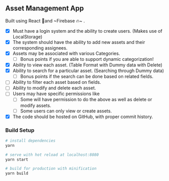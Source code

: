 ## Asset Management App

Built using React 🌟and ~Firebase 🔥~ .

- [x] Must have a login system and the ability to create users.
      (Makes use of LocalStorage)
- [x] The system should have the ability to add new assets and their corresponding assignees.
- [x] Assets may be associated with various Categories. 
    - [ ] Bonus points if you are able to support dynamic categorization!
- [x] Ability to view each asset. 
      (Table Format with Dummy data with Delete)
- [x] Ability to search for a particular asset. 
      (Searching through Dummy data)
    - [ ] Bonus points if the search can be done based on related fields.
- [ ] Ability to filter each asset based on fields.
- [ ] Ability to modify and delete each asset.
- [ ] Users may have specific permissions like
   - [ ] Some will have permission to do the above as well as delete or modify assets.
   - [ ] Some users can only view or create assets.
- [x] The code should be hosted on GitHub, with proper commit history.

### Build Setup

``` bash
# install dependencies
yarn

# serve with hot reload at localhost:8080
yarn start

# build for production with minification
yarn build

```